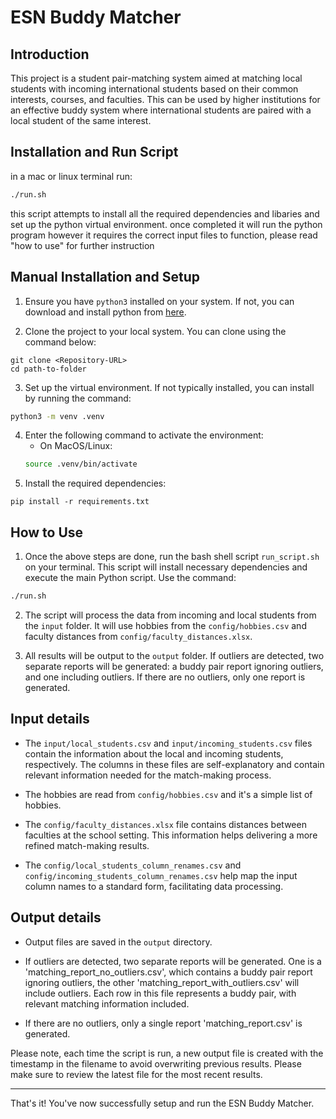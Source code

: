 # ESN Buddy Matcher

## Introduction

This project is a student pair-matching system aimed at matching local students with incoming international students based on their common interests, courses, and faculties. This can be used by higher institutions for an effective buddy system where international students are paired with a local student of the same interest.

## Installation and Run Script

in a mac or linux terminal run:

```bash
./run.sh
```

this script attempts to install all the required dependencies and libaries and set up the python virtual environment. once completed it will run the python program however it requires the correct input files to function, please read "how to use" for further instruction

## Manual Installation and Setup

1. Ensure you have `python3` installed on your system. If not, you can download and install python from [here](https://www.python.org/downloads/).

2. Clone the project to your local system. You can clone using the command below:
```git
git clone <Repository-URL>
cd path-to-folder
```
3. Set up the virtual environment. If not typically installed, you can install by running the command:
```bash
python3 -m venv .venv
```
4. Enter the following command to activate the environment:
    - On MacOS/Linux:
    ```bash
    source .venv/bin/activate
    ```
5. Install the required dependencies:
```pip
pip install -r requirements.txt
```


## How to Use

1. Once the above steps are done, run the bash shell script `run_script.sh` on your terminal. This script will install necessary dependencies and execute the main Python script. Use the command:
```bash
./run.sh
```
2. The script will process the data from incoming and local students from the `input` folder. It will use hobbies from the `config/hobbies.csv` and faculty distances from `config/faculty_distances.xlsx`.

3. All results will be output to the `output` folder. If outliers are detected, two separate reports will be generated: a buddy pair report ignoring outliers, and one including outliers. If there are no outliers, only one report is generated.

## Input details

- The `input/local_students.csv` and `input/incoming_students.csv` files contain the information about the local and incoming students, respectively. The columns in these files are self-explanatory and contain relevant information needed for the match-making process.

- The hobbies are read from `config/hobbies.csv` and it's a simple list of hobbies.

- The `config/faculty_distances.xlsx` file contains distances between faculties at the school setting. This information helps delivering a more refined match-making results.

- The `config/local_students_column_renames.csv` and `config/incoming_students_column_renames.csv` help map the input column names to a standard form, facilitating data processing.

## Output details

- Output files are saved in the `output` directory.

- If outliers are detected, two separate reports will be generated. One is a 'matching_report_no_outliers.csv', which contains a buddy pair report ignoring outliers, the other 'matching_report_with_outliers.csv' will include outliers. Each row in this file represents a buddy pair, with relevant matching information included.

- If there are no outliers, only a single report 'matching_report.csv' is generated.

Please note, each time the script is run, a new output file is created with the timestamp in the filename to avoid overwriting previous results. Please make sure to review the latest file for the most recent results.

---

That's it! You've now successfully setup and run the ESN Buddy Matcher.
